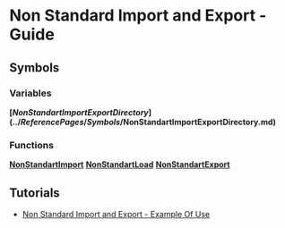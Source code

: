# Non Standard Import and Export - Guide

## Symbols

### Variables

**[$NonStandartImportExportDirectory](../ReferencePages/Symbols/$NonStandartImportExportDirectory.md)**

### Functions

**[NonStandartImport](../ReferencePages/Symbols/NonStandartImport.md)**
**[NonStandartLoad](../ReferencePages/Symbols/NonStandartLoad.md)**
**[NonStandartExport](../ReferencePages/Symbols/NonStandartExport.md)**

## Tutorials

- [Non Standard Import and Export - Example Of Use](../Tutorials/ExampleOfUse.md)
